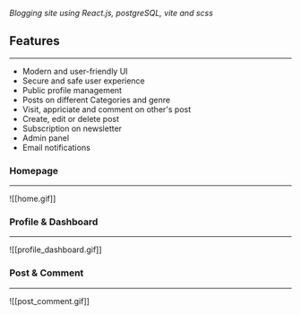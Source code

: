 *Blogging site using React.js, postgreSQL, vite and scss*

## Features
---
-   Modern and user-friendly UI
-   Secure and safe user experience
-   Public profile management
-   Posts on different Categories and genre
-   Visit, appriciate and comment on other's post  
-   Create, edit or delete post
-   Subscription on newsletter
-   Admin panel
-   Email notifications

### Homepage
---

![[home.gif]]

### Profile & Dashboard
---

![[profile_dashboard.gif]]

### Post & Comment
---

![[post_comment.gif]]